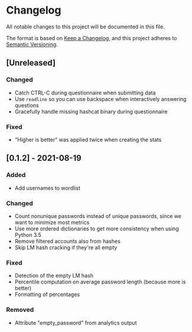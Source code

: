 # Changelog
All notable changes to this project will be documented in this file.

The format is based on [Keep a Changelog](https://keepachangelog.com/en/1.0.0/),
and this project adheres to [Semantic Versioning](https://semver.org/spec/v2.0.0.html).

## [Unreleased]

### Changed

- Catch CTRL-C during questionnaire when submitting data
- Use `readline` so you can use backspace when interactively answering questions
- Gracefully handle missing hashcat binary during questionnaire

### Fixed

- "Higher is better" was applied twice when creating the stats

## [0.1.2] - 2021-08-19

### Added
- Add usernames to wordlist

### Changed
- Count nonunique passwords instead of unique passwords, since we want to
  minimize most metrics
- Use more ordered dictionaries to get more consistency when using Python
  3.5
- Remove filtered accounts also from hashes
- Skip LM hash cracking if they're all empty

### Fixed
- Detection of the empty LM hash
- Percentile computation on average password length (because more is better)
- Formatting of percentages

### Removed
- Attribute "empty_password" from analytics output
